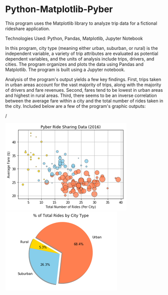 # Python-Matplotlib-Pyber
This program uses the Matplotlib library to analyze trip data for a fictional rideshare application.

Technologies Used: Python, Pandas, Matplotlib, Jupyter Notebook

In this program, city type (meaning either urban, suburban, or rural) is the independent variable, a variety of trip attributes are evaluated as potential dependent variables, and the units of analysis include trips, drivers, and cities. The program organizes and plots the data using Pandas and Matplotlib. The program is built using a Jupyter notebook.

Analysis of the program's output yields a few key findings. First, trips taken in urban areas account for the vast majority of trips, along with the majority of drivers and fare revenues. Second, fares tend to be lowest in urban areas and highest in rural areas. Third, there seems to be an inverse correlation between the average fare within a city and the total number of rides taken in the city. Included below are a few of the program's graphic outputs:

/

![Image of Scatter Plot Code](images/Pyber_Scatter_Plot.png)![Image of Pie Chart Code](images/Pyber_Pie_Chart.png)
